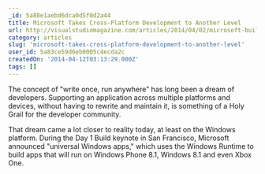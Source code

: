 ```yaml
---
_id: 5a88e1aebd6dca0d5f0d2a44
title: Microsoft Takes Cross-Platform Development to Another Level
url: http://visualstudiomagazine.com/articles/2014/04/02/microsoft-build-show-day-1-keynote.aspx
category: articles
slug: 'microsoft-takes-cross-platform-development-to-another-level'
user_id: 5a83ce59d6eb0005c4ecda2c
createdOn: '2014-04-12T03:13:29.000Z'
tags: []
---
```


The concept of "write once, run anywhere" has long been a dream of developers. Supporting an application across multiple platforms and devices, without having to rewrite and maintain it, is something of a Holy Grail for the developer community.

That dream came a lot closer to reality today, at least on the Windows platform. During the Day 1 Build keynote in San Francisco, Microsoft announced "universal Windows apps," which uses the Windows Runtime to build apps that will run on Windows Phone 8.1, Windows 8.1 and even Xbox One.
